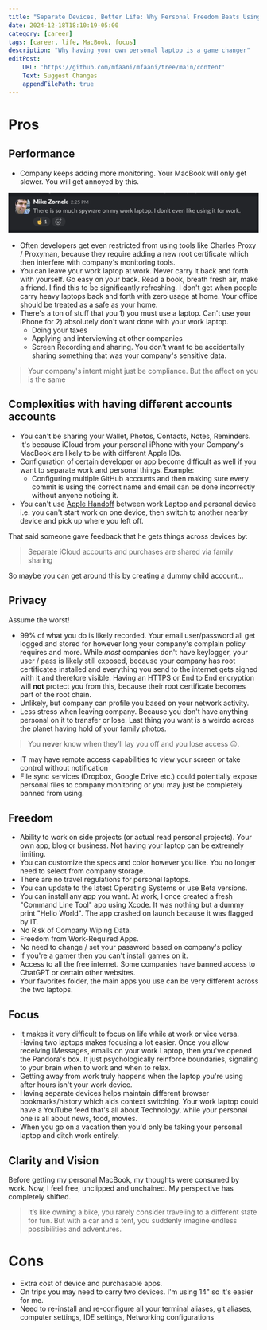 ```yaml
---
title: "Separate Devices, Better Life: Why Personal Freedom Beats Using Your Work MacBook"
date: 2024-12-18T18:10:19-05:00
category: [career]
tags: [career, life, MacBook, focus]
description: "Why having your own personal laptop is a game changer"
editPost:
    URL: 'https://github.com/mfaani/mfaani/tree/main/content'
    Text: Suggest Changes
    appendFilePath: true
---
```


<!-- Image prompt: Create a wide image of a person being stunk down into water due to the heavy weight of their MacBook. A chain is connecting the person's leg to the MacBook. The screen is showing Jira (the project management app). Add very few fish and shark into the water.!-->



# Pros

## Performance
- Company keeps adding more monitoring. Your MacBook will only get slower. You will get annoyed by this. 

!["slow MacBook"](slow.png "Mike Zorn's comment about this post")


- Often developers get even restricted from using tools like Charles Proxy / Proxyman, because they require adding a new root certificate which then interfere with company's monitoring tools.
- You can leave your work laptop at work. Never carry it back and forth with yourself. Go easy on your back. Read a book, breath fresh air, make a friend. I find this to be significantly refreshing. I don't get when  people carry heavy laptops back and forth with zero usage at home. Your office should be treated as a safe as your home. 
- There's a ton of stuff that you 1) you must use a laptop. Can't use your iPhone for 2) absolutely don't want done with your work laptop. 
    - Doing your taxes
    - Applying and interviewing at other companies
    - Screen Recording and sharing. You don't want to be accidentally sharing something that was your company's sensitive data. 

> Your company's intent might just be compliance. But the affect on you is the same

## Complexities with having different accounts accounts
- You can't be sharing your Wallet, Photos, Contacts, Notes, Reminders. It's because iCloud from your personal iPhone with your Company's MacBook are likely to be with different Apple IDs.
- Configuration of certain developer or app become difficult as well if you want to separate work and personal things. Example:
    - Configuring multiple GitHub accounts and then making sure every commit is using the correct name and email can be done incorrectly without anyone noticing it.
- You can't use [Apple Handoff](https://support.apple.com/en-us/102426) between work Laptop and personal device i.e. you can't start work on one device, then switch to another nearby device and pick up where you left off.

That said someone gave feedback that he gets things across devices by: 

> Separate iCloud accounts and purchases are shared via family sharing

So maybe you can get around this by creating a dummy child account...


## Privacy
Assume the worst!

- 99% of what you do is likely recorded. Your email user/password all get logged and stored for however long your company's complain policy requires and more. While _most_ companies don't have keylogger, your user / pass is likely still exposed, because your company has root certificates installed and everything you send to the internet gets signed with it and therefore visible. Having an HTTPS or End to End encryption will **not** protect you from this, because their root certificate becomes part of the root chain.
- Unlikely, but company can profile you based on your network activity. 
- Less stress when leaving company. Because you don't have anything personal on it to transfer or lose. Last thing you want is a weirdo across the planet having hold of your family photos.

> You **never** know when they’ll lay you off and you lose access 😔.

- IT may have remote access capabilities to view your screen or take control without notification
- File sync services (Dropbox, Google Drive etc.) could potentially expose personal files to company monitoring or you may just be completely banned from using.

## Freedom
- Ability to work on side projects (or actual read personal projects). Your own app, blog or business. Not having your laptop can be extremely limiting.
- You can customize the specs and color however you like. You no longer need to select from company storage.
- There are no travel regulations for personal laptops.
- You can update to the latest Operating Systems or use Beta versions. 
- You can install any app you want. At work, I once created a fresh "Command Line Tool" app using Xcode. It was nothing but a dummy print "Hello World". The app crashed on launch because it was flagged by IT. 
- No Risk of Company Wiping Data.
- Freedom from Work-Required Apps.
- No need to change / set your password based on company's policy
- If you're a gamer then you can't install games on it. 
- Access to all the free internet. Some companies have banned access to ChatGPT or certain other websites. 
- Your favorites folder, the main apps you use can be very different across the two laptops.

## Focus
- It makes it very difficult to focus on life while at work or vice versa. Having two laptops makes focusing a lot easier. Once you allow receiving iMessages, emails on your work Laptop, then you've opened the Pandora's box. It just psychologically reinforce boundaries, signaling to your brain when to work and when to relax.
- Getting away from work truly happens when the laptop you're using after hours isn't your work device.
- Having separate devices helps maintain different browser bookmarks/history which aids context switching. Your work laptop could have a YouTube feed that's all about Technology, while your personal one is all about news, food, movies. 
- When you go on a vacation then you'd only be taking your personal laptop and ditch work entirely. 

## Clarity and Vision
Before getting my personal MacBook, my thoughts were consumed by work. Now, I feel free, unclipped and unchained. My perspective has completely shifted.

> It’s like owning a bike, you rarely consider traveling to a different state for fun. But with a car and a tent, you suddenly imagine endless possibilities and adventures.

# Cons
- Extra cost of device and purchasable apps.
- On trips you may need to carry two devices. I'm using 14" so it's easier for me. 
- Need to re-install and re-configure all your terminal aliases, git aliases, computer settings, IDE settings, Networking configurations